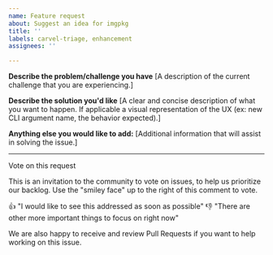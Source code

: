 ```yaml
---
name: Feature request
about: Suggest an idea for imgpkg
title: ''
labels: carvel-triage, enhancement
assignees: ''

---
```


**Describe the problem/challenge you have**
[A description of the current challenge that you are experiencing.]


**Describe the solution you'd like**
[A clear and concise description of what you want to happen. If applicable a visual representation of the UX (ex: new CLI argument name, the behavior expected).]


**Anything else you would like to add:**
[Additional information that will assist in solving the issue.]

---
Vote on this request

This is an invitation to the community to vote on issues, to help us prioritize our backlog. Use the "smiley face" up to the right of this comment to vote.

👍 "I would like to see this addressed as soon as possible"
👎 "There are other more important things to focus on right now"

We are also happy to receive and review Pull Requests if you want to help working on this issue.
